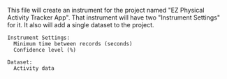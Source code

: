 This file will create an instrument for the project named "EZ Physical Activity Tracker App".  That instrument will have two "Instrument Settings" for it.  It also will add a single dataset to the project.

```
Instrument Settings:
  Minimum time between records (seconds)
  Confidence level (%)
```

```
Dataset:
  Activity data
```
